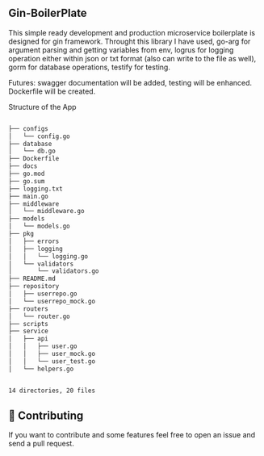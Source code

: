 

## Gin-BoilerPlate

This simple ready development and production microservice boilerplate is designed for gin framework. Throught this library I have used, go-arg for argument parsing and getting variables from env, logrus for logging operation either within json or txt format (also can write to the file as well), gorm for database operations, testify for testing.

Futures:
swagger documentation will be added, testing will be enhanced. Dockerfile will be created.


Structure of the App

```bash

├── configs
│   └── config.go
├── database
│   └── db.go
├── Dockerfile
├── docs
├── go.mod
├── go.sum
├── logging.txt
├── main.go
├── middleware
│   └── middleware.go
├── models
│   └── models.go
├── pkg
│   ├── errors
│   ├── logging
│   │   └── logging.go
│   └── validators
│       └── validators.go
├── README.md
├── repository
│   ├── userrepo.go
│   └── userrepo_mock.go
├── routers
│   └── router.go
├── scripts
├── service
│   ├── api
│   │   ├── user.go
│   │   ├── user_mock.go
│   │   └── user_test.go
│   └── helpers.go


14 directories, 20 files
```


## 🌱 Contributing
If you want to contribute and some features feel free to open an issue and send a pull request.
